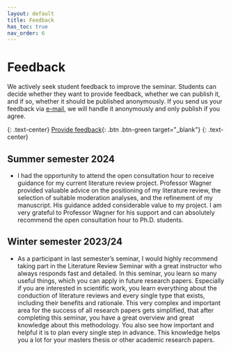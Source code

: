 ```yaml
---
layout: default
title: Feedback
has_toc: true
nav_order: 6
---
```


# Feedback

We actively seek student feedback to improve the seminar. Students can decide whether they want to provide feedback, whether we can publish it, and if so, whether it should be published anonymously. If you send us your feedback via [e-mail](mailto:gerit.wagner@uni-bamberg.de), we will handle it anonymously and only publish if you agree.

{: .text-center}
[Provide feedback](https://github.com/digital-work-lab/literature-review-seminar/edit/main/docs/feedback.md){: .btn .btn-green target="_blank"}
{: .text-center}

## Summer semester 2024

- I had the opportunity to attend the open consultation hour to receive guidance for my current literature review project. Professor Wagner provided valuable advice on the positioning of my literature review, the selection of suitable moderation analyses, and the refinement of my manuscript. His guidance added considerable value to my project. I am very grateful to Professor Wagner for his support and can absolutely recommend the open consultation hour to Ph.D. students.

## Winter semester 2023/24

- As a participant in last semester’s seminar, I would highly recommend taking part in the Literature Review Seminar with a great instructor who always responds fast and detailed. In this seminar, you learn so many useful things, which you can apply in future research papers. Especially if you are interested in scientific work, you learn everything about the conduction of literature reviews and every single type that exists, including their benefits and rationale. This very complex and important area for the success of all research papers gets simplified, that after completing this seminar, you have a great overview and great knowledge about this methodology. You also see how important and helpful it is to plan every single step in advance. This knowledge helps you a lot for your masters thesis or other academic research papers.
